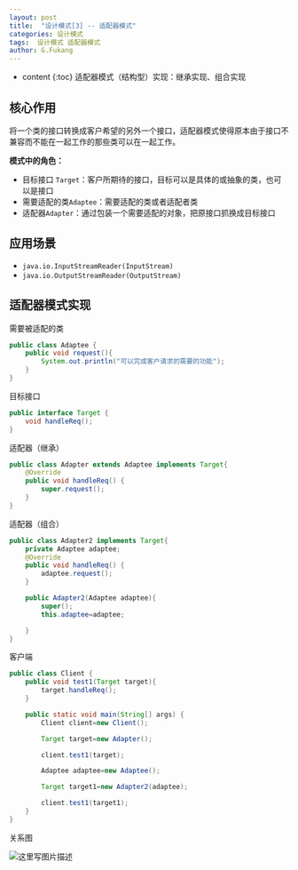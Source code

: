 ```yaml
---
layout: post
title:  "设计模式[3] -- 适配器模式"
categories: 设计模式
tags:  设计模式 适配器模式
author: G.Fukang
---
```

* content
{:toc}
适配器模式（结构型）实现：继承实现、组合实现

## 核心作用

将一个类的接口转换成客户希望的另外一个接口，适配器模式使得原本由于接口不兼容而不能在一起工作的那些类可以在一起工作。

**模式中的角色：**

- 目标接口 `Target`：客户所期待的接口，目标可以是具体的或抽象的类，也可以是接口
- 需要适配的类`Adaptee`：需要适配的类或者适配者类
- 适配器`Adapter`：通过包装一个需要适配的对象，把原接口抓换成目标接口


## 应用场景

- `java.io.InputStreamReader(InputStream)`
- `java.io.OutputStreamReader(OutputStream)`

## 适配器模式实现

需要被适配的类

```java
public class Adaptee {
    public void request(){
        System.out.println("可以完成客户请求的需要的功能");
    }
}
```

目标接口

```java
public interface Target {
    void handleReq();
}
```

适配器（继承）

```java
public class Adapter extends Adaptee implements Target{
    @Override
    public void handleReq() {
        super.request();
    }
}
```

适配器（组合）

```java
public class Adapter2 implements Target{
    private Adaptee adaptee;
    @Override
    public void handleReq() {
        adaptee.request();
    }

    public Adapter2(Adaptee adaptee){
        super();
        this.adaptee=adaptee;

    }
}
```

客户端

```java
public class Client {
    public void test1(Target target){
        target.handleReq();
    }

    public static void main(String[] args) {
        Client client=new Client();

        Target target=new Adapter();

        client.test1(target);

        Adaptee adaptee=new Adaptee();

        Target target1=new Adapter2(adaptee);

        client.test1(target1);
    }
}
```

关系图

![这里写图片描述](http://img.blog.csdn.net/20180201193851974?watermark/2/text/aHR0cDovL2Jsb2cuY3Nkbi5uZXQvYW5vbnltb3VzRw==/font/5a6L5L2T/fontsize/400/fill/I0JBQkFCMA==/dissolve/70/gravity/SouthEast)